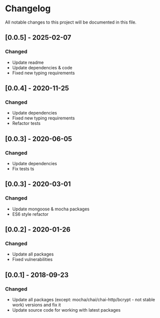 # Changelog
All notable changes to this project will be documented in this file.

## [0.0.5] - 2025-02-07
### Changed
- Update readme
- Update dependencies & code
- Fixed new typing requirements

## [0.0.4] - 2020-11-25
### Changed
- Update dependencies
- Fixed new typing requirements 
- Refactor tests

## [0.0.3] - 2020-06-05
### Changed
- Update dependencies
- Fix tests ts

## [0.0.3] - 2020-03-01
### Changed
- Update mongoose & mocha packages
- ES6 style refactor

## [0.0.2] - 2020-01-26
### Changed
- Update all packages
- Fixed vulnerabilities

## [0.0.1] - 2018-09-23
### Changed
- Update all packages (except: mocha/chai/chai-http/bcrypt - not stable work) versions and fix it 
- Update source code for working with latest packages 
